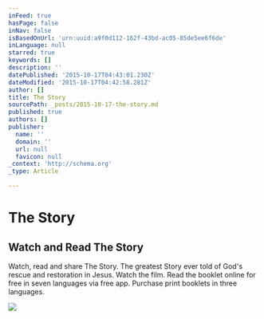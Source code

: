 ```yaml
---
inFeed: true
hasPage: false
inNav: false
isBasedOnUrl: 'urn:uuid:a9f0d112-162f-43bd-ac05-85de5ee6f6de'
inLanguage: null
starred: true
keywords: []
description: ''
datePublished: '2015-10-17T04:43:01.230Z'
dateModified: '2015-10-17T04:42:58.281Z'
author: []
title: The Story
sourcePath: _posts/2015-10-17-the-story.md
published: true
authors: []
publisher:
  name: ''
  domain: ''
  url: null
  favicon: null
_context: 'http://schema.org'
_type: Article

---
```

# The Story

<article style=""><h1>Watch and Read The Story</h1><p>Watch, read and share The Story. The greatest Story ever told of God's rescue and restoration in Jesus. Watch the film. Read the booklet online for free in seven languages via free app. Purchase print booklets in three languages.</p><img src="http://viewthestory.com/img/social/the_story.jpg" /></article>